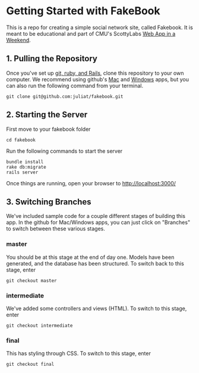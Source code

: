 # Getting Started with FakeBook

This is a repo for creating a simple social network site, called Fakebook. It is meant to be educational and part of CMU's ScottyLabs [Web App in a Weekend](http://webapp.scottylabs.org/). 

## 1. Pulling the Repository
Once you've set up [git, ruby, and Rails](http://cmu-is-272.org/labs/1), clone this repository to your own computer.
We recommend using github's [Mac](http://mac.github.com/) and [Windows](http://windows.github.com/) apps, but you can also run the following command from your terminal.
```
git clone git@github.com:juliat/fakebook.git
```

## 2. Starting the Server
First move to your fakebook folder 
```
cd fakebook
```

Run the following commands to start the server
```
bundle install
rake db:migrate
rails server
```

Once things are running, open your browser to [http://localhost:3000/](http://localhost:3000/)

## 3. Switching Branches

We've included sample code for a couple different stages of building this app.
In the github for Mac/Windows apps, you can just click on "Branches" to switch between these various stages.


### master
You should be at this stage at the end of day one. Models have been generated, and the database has been structured. To switch back to this stage, enter
```
git checkout master
```

### intermediate
We've added some controllers and views (HTML). To switch to this stage, enter
```
git checkout intermediate
```

### final
This has styling through CSS. To switch to this stage, enter
```
git checkout final
```